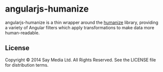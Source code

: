 # angularjs-humanize

angularjs-humanize is a thin wrapper around the
[humanize](https://github.com/taijinlee/humanize) library, providing a
variety of Angular filters which apply transformations to make data more
human-readable.

## License
Copyright © 2014 Say Media Ltd. All Rights Reserved.  See the LICENSE
file for distribution terms.

